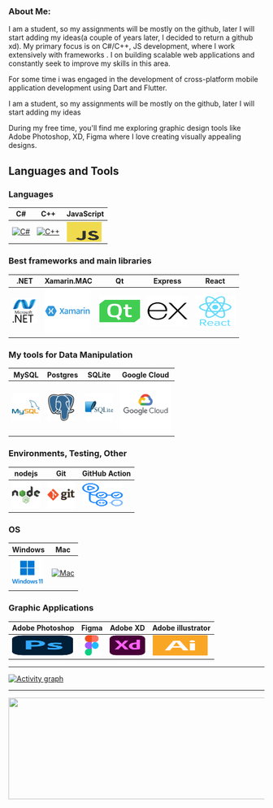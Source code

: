 ### About Me:  
I am a student, so my assignments will be mostly on the github, later I will start adding my ideas(a couple of years later, I decided to return a github xd). My primary focus is on C#/С++, JS development, where I work extensively with frameworks . I  on building scalable web applications and constantly seek to improve my skills in this area.

For some time i was engaged in the development of cross-platform mobile application development using Dart and Flutter.

I am a student, so my assignments will be mostly on the github, later I will start adding my ideas

During my free time, you'll find me exploring graphic design tools like Adobe Photoshop, XD, Figma where I love creating visually appealing designs. 

## Languages and Tools

### Languages
| C# | C++ | JavaScript |
| --- | --- | --- |
| <a href="https://learn.microsoft.com/en-us/dotnet/csharp/" target="_blank" rel="noreferrer"> <img src="https://upload.wikimedia.org/wikipedia/commons/4/4f/Csharp_Logo.png" alt="C#" width="69" height="69"/> </a> | <a href="https://isocpp.org/" target="_blank" rel="noreferrer"> <img src="https://upload.wikimedia.org/wikipedia/commons/1/18/ISO_C%2B%2B_Logo.svg" alt="C++" width="40" height="40"/> </a> | <a href="(https://www.ecma-international.org/publications-and-standards/standards/ecma-262/)" target="_blank" rel="noreferrer"> <img align="center" src="https://github.com/devicons/devicon/blob/master/icons/javascript/javascript-original.svg" alt="JavaScript" width="70" height="40"/> </a> | 

### Best frameworks and main libraries
| .NET | Xamarin.MAC | Qt | Express | React |
| --- | --- | --- | --- | --- |
| <a href="https://dotnet.microsoft.com/" target="_blank" rel="noreferrer"> <img src="https://github.com/devicons/devicon/blob/master/icons/dot-net/dot-net-original-wordmark.svg" alt=".NET" width="50" height="50"/> </a> | <a href="https://dotnet.microsoft.com/apps/xamarin" target="_blank" rel="noreferrer"> <img src="https://github.com/devicons/devicon/blob/master/icons/xamarin/xamarin-original-wordmark.svg" alt="Xamarin.MAC" width="90" height="90"/> </a> | <a href="https://dotnet.microsoft.com/apps/aspnet" target="_blank" rel="noreferrer"> <a target="_blank" rel="noreferrer"> <img src="https://github.com/devicons/devicon/blob/master/icons/qt/qt-original.svg" alt="Qt" width="80" height="60"/> </a> | <img src="https://github.com/devicons/devicon/blob/master/icons/express/express-original.svg" alt="Express" width="80" height="60"/> </a> | <img src="https://github.com/devicons/devicon/blob/master/icons/react/react-original-wordmark.svg" alt="Express" width="80" height="60"/> </a>


### My tools for Data Manipulation
| MySQL | Postgres | SQLite | Google Cloud |
|----------|----------|----------|----------|
|<img src="https://github.com/devicons/devicon/blob/master/icons/mysql/mysql-original-wordmark.svg" title="MySQL" alt="MySQL" width="55" height="55"/>|<img src="https://github.com/devicons/devicon/blob/master/icons/postgresql/postgresql-original.svg" title="pg" alt="pg" width="55" height="55"/>|<img src="https://github.com/devicons/devicon/blob/master/icons/sqlite/sqlite-original-wordmark.svg" title="SQLite" alt="SQLite" width="55" height="55"/>| <img src="https://github.com/devicons/devicon/blob/master/icons/googlecloud/googlecloud-original-wordmark.svg" alt="Google Cloud" width="100" height="100"/> |


### Environments, Testing, Other

| nodejs | Git | GitHub Action |
|----------|----------|----------|
|<img src="https://github.com/devicons/devicon/blob/master/icons/nodejs/nodejs-original-wordmark.svg" title="nodejs" alt="NodeJS" width="55" height="55"/>|<img src="https://github.com/devicons/devicon/blob/master/icons/git/git-original-wordmark.svg" title="Git" alt="Git" width="55" height="55"/>|<img src="https://github.com/devicons/devicon/blob/master/icons/githubactions/githubactions-original.svg" title="GitHub Actions" alt="GHA" width="80" height="45"/>
### OS
| Windows | Mac |
| --- | --- |
| <a href="https://www.microsoft.com/windows" target="_blank" rel="noreferrer"> <img src="https://github.com/devicons/devicon/blob/master/icons/windows11/windows11-original-wordmark.svg" alt="Windows" width="60" height="60"/> </a> | <a href="https://www.apple.com/macos/" target="_blank" rel="noreferrer"> <img src="https://upload.wikimedia.org/wikipedia/commons/f/fa/Apple_logo_black.svg" alt="Mac" width="40" height="45"/> </a> |

### Graphic Applications
| Adobe Photoshop | Figma | Adobe XD | Adobe illustrator |
| --- | --- | --- | --- |
| <a href="https://www.adobe.com/products/photoshop.html" target="_blank" rel="noreferrer"> <img src="https://github.com/devicons/devicon/blob/master/icons/photoshop/photoshop-original.svg" alt="Adobe Photoshop" width="120" height="40"/> </a> | <a href="https://www.figma.com/" target="_blank" rel="noreferrer"> <img src="https://github.com/devicons/devicon/blob/master/icons/figma/figma-original.svg" alt="Figma" width="40" height="40"/> </a> | <a> <img src="https://github.com/devicons/devicon/blob/master/icons/xd/xd-original.svg" alt="XD" width="70" height="40"/> </a> | <a href> <img src="https://github.com/devicons/devicon/blob/master/icons/illustrator/illustrator-plain.svg" width="110" height="40"/> </a> |

---

[![Activity graph](https://github-readme-activity-graph.vercel.app/graph?username=gjotov&theme=github-compact)](https://github.com/ashutosh00710/github-readme-activity-graph)

---

  
<p align="center">
  <img width="600" height="200" src="https://github-readme-stats.vercel.app/api?username=gjotov&show_icons=true&theme=vision-friendly-dark">
</p>

<div id="header" align="center">
  <img src="https://komarev.com/ghpvc/?username=gjotov&style=for-the-badge&color=blue" alt=""/>
</div>


